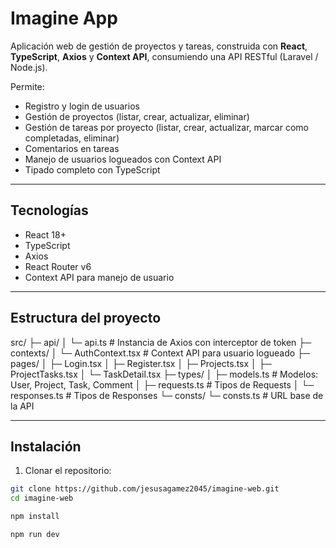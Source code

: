 # Imagine App

Aplicación web de gestión de proyectos y tareas, construida con **React**, **TypeScript**, **Axios** y **Context API**, consumiendo una API RESTful (Laravel / Node.js).  

Permite:

- Registro y login de usuarios  
- Gestión de proyectos (listar, crear, actualizar, eliminar)  
- Gestión de tareas por proyecto (listar, crear, actualizar, marcar como completadas, eliminar)  
- Comentarios en tareas  
- Manejo de usuarios logueados con Context API  
- Tipado completo con TypeScript  

---

## Tecnologías

- React 18+  
- TypeScript  
- Axios  
- React Router v6  
- Context API para manejo de usuario  

---

## Estructura del proyecto

src/
├─ api/
│ └─ api.ts # Instancia de Axios con interceptor de token
├─ contexts/
│ └─ AuthContext.tsx # Context API para usuario logueado
├─ pages/
│ ├─ Login.tsx
│ ├─ Register.tsx
│ ├─ Projects.tsx
│ ├─ ProjectTasks.tsx
│ └─ TaskDetail.tsx
├─ types/
│ ├─ models.ts # Modelos: User, Project, Task, Comment
│ ├─ requests.ts # Tipos de Requests
│ └─ responses.ts # Tipos de Responses
└─ consts/
└─ consts.ts # URL base de la API


---

## Instalación

1. Clonar el repositorio:

```bash
git clone https://github.com/jesusagamez2045/imagine-web.git
cd imagine-web

npm install

npm run dev
```

